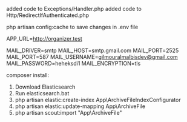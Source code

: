 added code to Exceptions/Handler.php
added code to Http/RedirectIfAuthenticated.php

php artisan config:cache to save changes in .env file

APP_URL=http://organizer.test

MAIL_DRIVER=smtp
MAIL_HOST=smtp.gmail.com
MAIL_PORT=2525
MAIL_PORT=587
MAIL_USERNAME=gilmouralmalbisdev@gmail.com
MAIL_PASSWORD=heheksdi1
MAIL_ENCRYPTION=tls

composer install:

1. Download Elasticsearch 
2. Run elasticsearch.bat
3. php artisan elastic:create-index App\\ArchiveFileIndexConfigurator
4. php artisan elastic:update-mapping App\\ArchiveFile
5. php artisan scout:import "App\ArchiveFile"